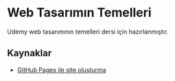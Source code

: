 # Web Tasarımın Temelleri

Udemy web tasarımının temelleri dersi için hazırlanmıştır.

## Kaynaklar

* [GitHub Pages ile site oluşturma](https://help.github.com/en/github/working-with-github-pages/creating-a-github-pages-site)

